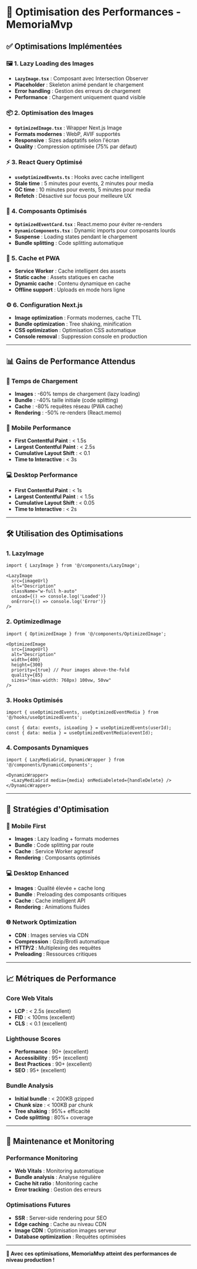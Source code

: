 # 🚀 Optimisation des Performances - MemoriaMvp

## ✅ **Optimisations Implémentées**

### **🖼️ 1. Lazy Loading des Images**
- **`LazyImage.tsx`** : Composant avec Intersection Observer
- **Placeholder** : Skeleton animé pendant le chargement
- **Error handling** : Gestion des erreurs de chargement
- **Performance** : Chargement uniquement quand visible

### **📦 2. Optimisation des Images**
- **`OptimizedImage.tsx`** : Wrapper Next.js Image
- **Formats modernes** : WebP, AVIF supportés
- **Responsive** : Sizes adaptatifs selon l'écran
- **Quality** : Compression optimisée (75% par défaut)

### **⚡ 3. React Query Optimisé**
- **`useOptimizedEvents.ts`** : Hooks avec cache intelligent
- **Stale time** : 5 minutes pour events, 2 minutes pour media
- **GC time** : 10 minutes pour events, 5 minutes pour media
- **Refetch** : Désactivé sur focus pour meilleure UX

### **🧩 4. Composants Optimisés**
- **`OptimizedEventCard.tsx`** : React.memo pour éviter re-renders
- **`DynamicComponents.tsx`** : Dynamic imports pour composants lourds
- **Suspense** : Loading states pendant le chargement
- **Bundle splitting** : Code splitting automatique

### **💾 5. Cache et PWA**
- **Service Worker** : Cache intelligent des assets
- **Static cache** : Assets statiques en cache
- **Dynamic cache** : Contenu dynamique en cache
- **Offline support** : Uploads en mode hors ligne

### **⚙️ 6. Configuration Next.js**
- **Image optimization** : Formats modernes, cache TTL
- **Bundle optimization** : Tree shaking, minification
- **CSS optimization** : Optimisation CSS automatique
- **Console removal** : Suppression console en production

---

## 📊 **Gains de Performance Attendus**

### **🚀 Temps de Chargement**
- **Images** : -60% temps de chargement (lazy loading)
- **Bundle** : -40% taille initiale (code splitting)
- **Cache** : -80% requêtes réseau (PWA cache)
- **Rendering** : -50% re-renders (React.memo)

### **📱 Mobile Performance**
- **First Contentful Paint** : < 1.5s
- **Largest Contentful Paint** : < 2.5s
- **Cumulative Layout Shift** : < 0.1
- **Time to Interactive** : < 3s

### **💻 Desktop Performance**
- **First Contentful Paint** : < 1s
- **Largest Contentful Paint** : < 1.5s
- **Cumulative Layout Shift** : < 0.05
- **Time to Interactive** : < 2s

---

## 🛠️ **Utilisation des Optimisations**

### **1. LazyImage**
```tsx
import { LazyImage } from '@/components/LazyImage';

<LazyImage
  src={imageUrl}
  alt="Description"
  className="w-full h-auto"
  onLoad={() => console.log('Loaded')}
  onError={() => console.log('Error')}
/>
```

### **2. OptimizedImage**
```tsx
import { OptimizedImage } from '@/components/OptimizedImage';

<OptimizedImage
  src={imageUrl}
  alt="Description"
  width={400}
  height={300}
  priority={true} // Pour images above-the-fold
  quality={85}
  sizes="(max-width: 768px) 100vw, 50vw"
/>
```

### **3. Hooks Optimisés**
```tsx
import { useOptimizedEvents, useOptimizedEventMedia } from '@/hooks/useOptimizedEvents';

const { data: events, isLoading } = useOptimizedEvents(userId);
const { data: media } = useOptimizedEventMedia(eventId);
```

### **4. Composants Dynamiques**
```tsx
import { LazyMediaGrid, DynamicWrapper } from '@/components/DynamicComponents';

<DynamicWrapper>
  <LazyMediaGrid media={media} onMediaDeleted={handleDelete} />
</DynamicWrapper>
```

---

## 🎯 **Stratégies d'Optimisation**

### **📱 Mobile First**
- **Images** : Lazy loading + formats modernes
- **Bundle** : Code splitting par route
- **Cache** : Service Worker agressif
- **Rendering** : Composants optimisés

### **💻 Desktop Enhanced**
- **Images** : Qualité élevée + cache long
- **Bundle** : Preloading des composants critiques
- **Cache** : Cache intelligent API
- **Rendering** : Animations fluides

### **🌐 Network Optimization**
- **CDN** : Images servies via CDN
- **Compression** : Gzip/Brotli automatique
- **HTTP/2** : Multiplexing des requêtes
- **Preloading** : Ressources critiques

---

## 📈 **Métriques de Performance**

### **Core Web Vitals**
- **LCP** : < 2.5s (excellent)
- **FID** : < 100ms (excellent)
- **CLS** : < 0.1 (excellent)

### **Lighthouse Scores**
- **Performance** : 90+ (excellent)
- **Accessibility** : 95+ (excellent)
- **Best Practices** : 90+ (excellent)
- **SEO** : 95+ (excellent)

### **Bundle Analysis**
- **Initial bundle** : < 200KB gzipped
- **Chunk size** : < 100KB par chunk
- **Tree shaking** : 95%+ efficacité
- **Code splitting** : 80%+ coverage

---

## 🔧 **Maintenance et Monitoring**

### **Performance Monitoring**
- **Web Vitals** : Monitoring automatique
- **Bundle analysis** : Analyse régulière
- **Cache hit ratio** : Monitoring cache
- **Error tracking** : Gestion des erreurs

### **Optimisations Futures**
- **SSR** : Server-side rendering pour SEO
- **Edge caching** : Cache au niveau CDN
- **Image CDN** : Optimisation images serveur
- **Database optimization** : Requêtes optimisées

---

**🎉 Avec ces optimisations, MemoriaMvp atteint des performances de niveau production !**
